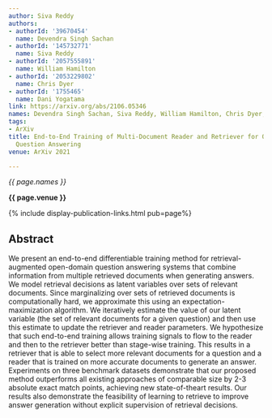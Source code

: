 ```yaml
---
author: Siva Reddy
authors:
- authorId: '39670454'
  name: Devendra Singh Sachan
- authorId: '145732771'
  name: Siva Reddy
- authorId: '2057555891'
  name: William Hamilton
- authorId: '2053229802'
  name: Chris Dyer
- authorId: '1755465'
  name: Dani Yogatama
link: https://arxiv.org/abs/2106.05346
names: Devendra Singh Sachan, Siva Reddy, William Hamilton, Chris Dyer, Dani Yogatama
tags:
- ArXiv
title: End-to-End Training of Multi-Document Reader and Retriever for Open-Domain
  Question Answering
venue: ArXiv 2021

---
```


*{{ page.names }}*

**{{ page.venue }}**

{% include display-publication-links.html pub=page%}

## Abstract

We present an end-to-end differentiable training method for retrieval-augmented open-domain question answering systems that combine information from multiple retrieved documents when generating answers. We model retrieval decisions as latent variables over sets of relevant documents. Since marginalizing over sets of retrieved documents is computationally hard, we approximate this using an expectation-maximization algorithm. We iteratively estimate the value of our latent variable (the set of relevant documents for a given question) and then use this estimate to update the retriever and reader parameters. We hypothesize that such end-to-end training allows training signals to flow to the reader and then to the retriever better than stage-wise training. This results in a retriever that is able to select more relevant documents for a question and a reader that is trained on more accurate documents to generate an answer. Experiments on three benchmark datasets demonstrate that our proposed method outperforms all existing approaches of comparable size by 2-3 absolute exact match points, achieving new state-of-theart results. Our results also demonstrate the feasibility of learning to retrieve to improve answer generation without explicit supervision of retrieval decisions.